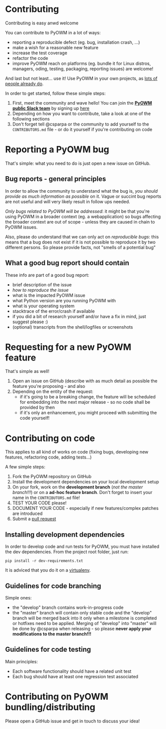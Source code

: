# Contributing

Contributing is easy anwd welcome
 
You can contribute to PyOWM in a lot of ways:

  - reporting a reproducible defect (eg. bug, installation crash, ...)
  - make a wish for a reasonable new feature
  - increase the test coverage
  - refactor the code
  - improve PyOWM reach on platforms (eg. bundle it for Linux distros, managers, oding, testing, packaging, reporting issues) are welcome!
  
And last but not least... use it! Use PyOWM in your own projects, as [lots of people already do](https://github.com/csparpa/pyowm/wiki/Community-Projects-using-PyOWM).


In order to get started, follow these simple steps:

  1. First, meet the community and wave hello! You can join the **[PyOWM public Slack team](https://pyowm.slack.com)** by signing up [here](http://pyowm-slackin.herokuapp.com/)
  2. Depending on how you want to contribute, take a look at one of the following sections
  3. Don't forget tell @csparpa or the community to add yourself to the `CONTRIBUTORS.md` file - or do it yourself if you're contributing on code 


# Reporting a PyOWM bug
That's simple: what you need to do is just open a new issue on GitHub.


## Bug reports - general principles
In order to allow the community to understand what the bug is, *you should provide as much information as possible* on it.
Vague or succint bug reports are not useful and will very likely result in follow ups needed.

*Only bugs related to PyOWM will be addressed*: it might be that you're using PyOWM in a broader context (eg. a webapplication)
so bugs affecting the broader context are out of scope - unless they are caused in chain to PyOWM issues.

Also, please do understand that we can only act on *reproducible bugs*: this means that a bug does not exist if it is
not possible to reproduce it by two different persons. So please provide facts, not "smells of a potential bug" 


## What a good bug report should contain
These info are part of a good bug report:
  - brief description of the issue
  - *how to reproduce the issue*
  - what is the impacted PyOWM issue
  - what Python version are you running PyOWM with
  - what is your operating system
  - stacktrace of the error/crash if available
  - if you did a bit of research yourself and/or have a fix in mind, just suggest please :)
  - (optional) transcripts from the shell/logfiles or screenshots


# Requesting for a new PyOWM feature
That's simple as well!

1. Open an issue on GitHub (describe with as much detail as possible the feature you're proposing - and also
2. Depending on the entity of the request:
   - if it's going to be a breaking change, the feature will be scheduled for embedding into the next major release - so no code shall be provided by then
   - if it's only an enhancement, you might proceed with submitting the code yourself!


# Contributing on code
This applies to all kind of works on code (fixing bugs, developing new features, refactoring code, adding tests...)

A few simple steps:
  1. Fork the PyOWM repository on GitHub
  2. Install the development dependencies on your local development setup
  3. On your fork, work on the **development branch** (_not the master branch!!!_) or on a **ad-hoc feature branch**. Don't forget to insert your name in the `CONTRIBUTORS.md` file!
  4. TEST YOUR CODE please!
  5. DOCUMENT YOUR CODE - especially if new features/complex patches are introduced 
  6. Submit a [pull request](https://help.github.com/articles/about-pull-requests/)


## Installing development dependencies
In order to develop code and run tests for PyOWM, you must have installed the dev dependencies. From the project root folder,
just run:

`pip install -r dev-requirements.txt`

It is adviced that you do it on a [virtualenv](https://virtualenv.pypa.io/en/stable/).

## Guidelines for code branching
Simple ones:

- the "develop" branch contains work-in-progress code 
- the "master" branch will contain only stable code and the "develop" branch will be merged back into it only when a milestone is completed or hotfixes need to be applied. Merging of "develop" into "master" will be done by @csparpa when releasing - so please **never apply your modifications to the master branch!!!**


## Guidelines for code testing
Main principles:

  - Each software functionality should have a related unit test
  - Each bug should have at least one regression test associated


# Contributing on PyOWM bundling/distributing
Please open a GitHub issue and get in touch to discuss your idea!
